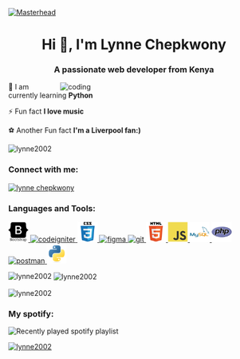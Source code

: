 [![Masterhead](https://klaxos.com/wp-content/uploads/2017/12/writer-desk.jpg)](https://chebet.apprenticecloud.com)
<h1 align="center">Hi 👋, I'm Lynne Chepkwony</h1>
<h3 align="center">A passionate web developer from Kenya</h3>
<img alt="coding" width="400" align="right" src="https://media.giphy.com/media/ZVik7pBtu9dNS/giphy.gif"



📄 I am currently learning **Python**

⚡ Fun fact **I love music**

 ⚽ Another Fun fact **I'm a Liverpool fan:)**
 


<p align="left"> <img src="https://komarev.com/ghpvc/?username=lynne2002&label=Profile%20views&color=0e75b6&style=flat" alt="lynne2002" /> </p>


<h3 align="left">Connect with me:</h3>
<p align="left">
<a href="https://linkedin.com/in/lynne chepkwony" target="blank"><img align="center" src="https://raw.githubusercontent.com/rahuldkjain/github-profile-readme-generator/master/src/images/icons/Social/linked-in-alt.svg" alt="lynne chepkwony" height="30" width="40" /></a>
</p>

<h3 align="left">Languages and Tools:</h3>
<p align="left"> <a href="https://getbootstrap.com" target="_blank" rel="noreferrer"> <img src="https://raw.githubusercontent.com/devicons/devicon/master/icons/bootstrap/bootstrap-plain-wordmark.svg" alt="bootstrap" width="40" height="40"/> </a> <a href="https://codeigniter.com" target="_blank" rel="noreferrer"> <img src="https://cdn.worldvectorlogo.com/logos/codeigniter.svg" alt="codeigniter" width="40" height="40"/> </a> <a href="https://www.w3schools.com/css/" target="_blank" rel="noreferrer"> <img src="https://raw.githubusercontent.com/devicons/devicon/master/icons/css3/css3-original-wordmark.svg" alt="css3" width="40" height="40"/> </a> <a href="https://www.figma.com/" target="_blank" rel="noreferrer"> <img src="https://www.vectorlogo.zone/logos/figma/figma-icon.svg" alt="figma" width="40" height="40"/> </a> <a href="https://git-scm.com/" target="_blank" rel="noreferrer"> <img src="https://www.vectorlogo.zone/logos/git-scm/git-scm-icon.svg" alt="git" width="40" height="40"/> </a> <a href="https://www.w3.org/html/" target="_blank" rel="noreferrer"> <img src="https://raw.githubusercontent.com/devicons/devicon/master/icons/html5/html5-original-wordmark.svg" alt="html5" width="40" height="40"/> </a> <a href="https://developer.mozilla.org/en-US/docs/Web/JavaScript" target="_blank" rel="noreferrer"> <img src="https://raw.githubusercontent.com/devicons/devicon/master/icons/javascript/javascript-original.svg" alt="javascript" width="40" height="40"/> </a> <a href="https://www.mysql.com/" target="_blank" rel="noreferrer"> <img src="https://raw.githubusercontent.com/devicons/devicon/master/icons/mysql/mysql-original-wordmark.svg" alt="mysql" width="40" height="40"/> </a> <a href="https://www.php.net" target="_blank" rel="noreferrer"> <img src="https://raw.githubusercontent.com/devicons/devicon/master/icons/php/php-original.svg" alt="php" width="40" height="40"/> </a> <a href="https://postman.com" target="_blank" rel="noreferrer"> <img src="https://www.vectorlogo.zone/logos/getpostman/getpostman-icon.svg" alt="postman" width="40" height="40"/> </a> <a href="https://www.python.org" target="_blank" rel="noreferrer"> <img src="https://raw.githubusercontent.com/devicons/devicon/master/icons/python/python-original.svg" alt="python" width="40" height="40"/> </a> </p>

<p><img align="left" src="https://github-readme-stats.vercel.app/api/top-langs?username=lynne2002&show_icons=true&locale=en&layout=radical" alt="lynne2002" /></p>

<p>&nbsp;<img align="center" src="https://github-readme-stats.vercel.app/api?username=lynne2002&show_icons=true&locale=en" alt="lynne2002" /></p>

<p><img align="center" src="https://github-readme-streak-stats.herokuapp.com/?user=lynne2002&" alt="lynne2002" /></p>
                        
 <h3 align="left">My spotify:</h3>                   
                    
                        
                        
![Recently played spotify playlist](https://spotify-recently-played-readme.vercel.app/api?user=hrvyv47dkbf0p1ooa3y8qw13t)


<p align="left"> <a href="https://github.com/ryo-ma/github-profile-trophy"><img src="https://github-profile-trophy.vercel.app/?username=lynne2002" alt="lynne2002" /></a> </p>

<!---
Lynne2002/Lynne2002 is a ✨ special ✨ repository because its `README.md` (this file) appears on your GitHub profile.
You can click the Preview link to take a look at your changes.
--->
